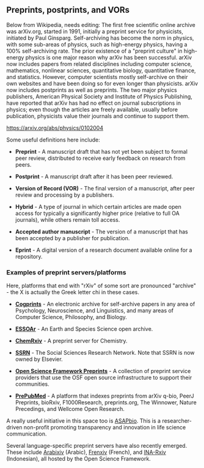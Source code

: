 ## Preprints, postprints, and VORs <a name="preprints"></a>

Below from Wikipedia, needs editing:
The first free scientific online archive was arXiv.org, started in 1991, initially a preprint service for physicists, initiated by Paul Ginsparg. Self-archiving has become the norm in physics, with some sub-areas of physics, such as high-energy physics, having a 100% self-archiving rate. The prior existence of a "preprint culture" in high-energy physics is one major reason why arXiv has been successful. arXiv now includes papers from related disciplines including computer science, mathematics, nonlinear sciences, quantitative biology, quantitative finance, and statistics. However, computer scientists mostly self-archive on their own websites and have been doing so for even longer than physicists. arXiv now includes postprints as well as preprints. The two major physics publishers, American Physical Society and Institute of Physics Publishing, have reported that arXiv has had no effect on journal subscriptions in physics; even though the articles are freely available, usually before publication, physicists value their journals and continue to support them.

https://arxiv.org/abs/physics/0102004

Some useful definitions here include:

* **Preprint** - A manuscript draft that has not yet been subject to formal peer review, distributed to receive early feedback on research from peers.

* **Postprint** - A manuscript draft after it has been peer reviewed.

* **Version of Record (VOR)** - The final version of a manuscript, after peer review and processing by a publishers.

* **Hybrid** - A type of journal in which certain articles are made open access for typically a significantly higher price (relative to full OA journals), while others remain toll access.

* **Accepted author manuscript** - The version of a manuscript that has been accepted by a publisher for publication.

* **Eprint** - A digital version of a research document available online for a repository.

### Examples of preprint servers/platforms

Here, platforms that end with "rXiv" of some sort are pronounced "archive" - the X is actually the Greek letter chi in these cases.

* [**Cogprints**](http://www.cogprints.org/) -  An electronic archive for self-archive papers in any area of Psychology, Neuroscience, and Linguistics, and many areas of Computer Science, Philosophy, and Biology.

* [**ESSOAr**](https://www.essoar.org/) - An Earth and Species Science open archive.

* [**ChemRxiv**](https://chemrxiv.org/) - A preprint server for Chemistry.

* [**SSRN**](https://www.ssrn.com/index.cfm/en/) - The Social Sciences Research Network. Note that SSRN is now owned by Elsevier.

* [**Open Science Framework Preprints**](https://osf.io/preprints/) - A collection of preprint service providers that use the OSF open source infrastructure to support their communities.

* [**PrePubMed**](http://www.prepubmed.org/) - A platform that indexes preprints from arXiv q-bio, PeerJ Preprints, bioRxiv, F1000Research, preprints.org, The Winnower, Nature Precedings, and Wellcome Open Research.

A really useful initiative in this space too is [ASAPbio](https://asapbio.org/). This is a researcher-driven non-profit promoting transparency and innovation in life science communication.

Several language-specific preprint servers have also recently emerged. These include [Arabixiv](https://arabixiv.org/) (Arabic), [Frenxiv](https://frenxiv.org/) (French), and [INA-Rxiv](https://osf.io/preprints/inarxiv/) (Indonesian), all hosted by the Open Science Framework.